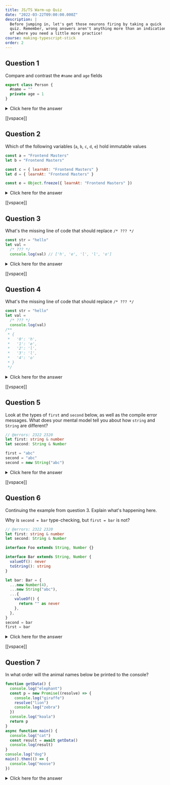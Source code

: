 ```yaml
---
title: JS/TS Warm-up Quiz
date: "2022-03-22T09:00:00.000Z"
description: |
  Before jumping in, let's get those neurons firing by taking a quick
  quiz. Remember, wrong answers aren't anything more than an indication
  of where you need a little more practice!
course: making-typescript-stick
order: 2
---
```


## Question 1

Compare and contrast the `#name` and `age` fields

```ts twoslash
export class Person {
  #name = ""
  private age = 1
}
```

<details>
<summary>Click here for the answer</summary>

- **`#name` is a JS private field**, and it's actually inaccessible outside of the class at runtime. [More about JS private fields here.](https://developer.mozilla.org/en-US/docs/Web/JavaScript/Reference/Classes/Private_class_fields#private_fields)
- **`age` is a TypeScript private field**, and while type-checking helps ensure we do not access it improperly, at runtime it's accessible outside the class. [More about the TS `private` access modifier keyword here.](https://www.typescriptlang.org/docs/handbook/2/classes.html#private)

</details>

[[vspace]]

## Question 2

Which of the following variables (`a`, `b`, `c`, `d`, `e`) hold immutable values

```js twoslash
const a = "Frontend Masters"
let b = "Frontend Masters"

const c = { learnAt: "Frontend Masters" }
let d = { learnAt: "Frontend Masters" }

const e = Object.freeze({ learnAt: "Frontend Masters" })
```

<details>
<summary>Click here for the answer</summary>

**`a`, `b` and `e` hold immutable values**. Remember, `const` and `let`
differ in terms of whether variables can be reassigned, but that has nothing
to do with whether the values they hold can be modified.

`Object.freeze` prevents properties of an object from being changed, and
prevents new properties from being added. This effectively is a "shallow immutability".

</details>

[[vspace]]

## Question 3

What's the missing line of code that should replace `/* ??? */`

```js
const str = "hello"
let val =
  /* ??? */
  console.log(val) // ['h', 'e', 'l', 'l', 'o']
```

<details>
<summary>Click here for the answer</summary>

```js twoslash {2}
const str = "hello"
let val = str.split("")
console.log(val) // ['h', 'e', 'l', 'l', 'o']
```

</details>

[[vspace]]

## Question 4

What's the missing line of code that should replace `/* ??? */`

```js
const str = "hello"
let val =
  /* ??? */
  console.log(val)
/**
 * {
 *   '0': 'h',
 *   '1': 'e',
 *   '2': 'l',
 *   '3': 'l',
 *   '4': 'o'
 * }
 */
```

<details>
<summary>Click here for the answer</summary>

```js twoslash {2}
const str = "hello"
let val = { ...str.split("") }
console.log(val)
/**
 * {
 *   '0': 'h',
 *   '1': 'e',
 *   '2': 'l',
 *   '3': 'l',
 *   '4': 'o'
 * }
 */
```

</details>

[[vspace]]

## Question 5

Look at the types of `first` and `second` below, as well as the compile error
messages. What does your mental model tell you about how `string` and `String`
are different?

```ts twoslash
// @errors: 2322 2320
let first: string & number
let second: String & Number

first = "abc"
second = "abc"
second = new String("abc")
```

<details>
<summary>Click here for the answer</summary>
Some things you may observe.

- **When using the primitive types `string` and `number` we can see that the union
  of these two types results in a `never`**. In other words, there is no `string` that
  can be also regarded as a `number`, and no `number` that can also be regarded as a `string
- **When using the interface types `String` and `Number`, we can see that the union does
  _not_ result in a `never`**.

</details>

[[vspace]]

## Question 6

Continuing the example from question 3. Explain what's happening here.

Why is `second = bar` type-checking, but `first = bar` is not?

```ts twoslash
// @errors: 2322 2320
let first: string & number
let second: String & Number

interface Foo extends String, Number {}

interface Bar extends String, Number {
  valueOf(): never
  toString(): string
}

let bar: Bar = {
  ...new Number(4),
  ...new String("abc"),
  ...{
    valueOf() {
      return "" as never
    },
  },
}
second = bar
first = bar
```

<details>
<summary>Click here for the answer</summary>
Some things you may observe.

- It seems like we can create an interface `Bar` that
  that has just the right shape to both comply with the `String` and `Number`
  interfaces
- We can also successfully create a value `bar`, with only a little cheating via
  casting (`as never`)
- This is why we want to stay away from the interfaces corresponding to primitive types,
  and stick to `string` and `number`

</details>

[[vspace]]

## Question 7

In what order will the animal names below be printed to the console?

```js twoslash
function getData() {
  console.log("elephant")
  const p = new Promise((resolve) => {
    console.log("giraffe")
    resolve("lion")
    console.log("zebra")
  })
  console.log("koala")
  return p
}
async function main() {
  console.log("cat")
  const result = await getData()
  console.log(result)
}
console.log("dog")
main().then(() => {
  console.log("moose")
})
```

<details>
<summary>Click here for the answer</summary>

Answer: **dog, cat, elephant, giraffe, zebra, koala, lion, moose**

- Are you surprised that `giraffe` and `zebra` happen so early? Remember
  that `Promise` executors are invoked synchronously in the `Promise` constructor
- Are you surprised that `lion` happens so late? Remember that a `resolve` is
  not a `return`. Just because a `Promise` has resolved, doesn't mean the
  corresponding `.then` (or `await` is called immediately)

</details>
